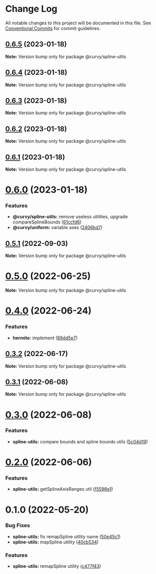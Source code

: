 # Change Log

All notable changes to this project will be documented in this file.
See [Conventional Commits](https://conventionalcommits.org) for commit guidelines.

## [0.6.5](https://github.com/tkofh/curvy/compare/@curvy/spline-utils@0.6.4...@curvy/spline-utils@0.6.5) (2023-01-18)

**Note:** Version bump only for package @curvy/spline-utils

## [0.6.4](https://github.com/tkofh/curvy/compare/@curvy/spline-utils@0.6.3...@curvy/spline-utils@0.6.4) (2023-01-18)

**Note:** Version bump only for package @curvy/spline-utils

## [0.6.3](https://github.com/tkofh/curvy/compare/@curvy/spline-utils@0.6.2...@curvy/spline-utils@0.6.3) (2023-01-18)

**Note:** Version bump only for package @curvy/spline-utils

## [0.6.2](https://github.com/tkofh/curvy/compare/@curvy/spline-utils@0.6.1...@curvy/spline-utils@0.6.2) (2023-01-18)

**Note:** Version bump only for package @curvy/spline-utils

## [0.6.1](https://github.com/tkofh/curvy/compare/@curvy/spline-utils@0.6.0...@curvy/spline-utils@0.6.1) (2023-01-18)

**Note:** Version bump only for package @curvy/spline-utils

# [0.6.0](https://github.com/tkofh/curvy/compare/@curvy/spline-utils@0.5.1...@curvy/spline-utils@0.6.0) (2023-01-18)

### Features

- **@curvy/spline-utils:** remove useless utilities, upgrade compareSplineBounds ([61ccfd6](https://github.com/tkofh/curvy/commit/61ccfd6f143ca3de1f6aa4c09c15256427dab257))
- **@curvy/uniform:** variable axes ([2406bd7](https://github.com/tkofh/curvy/commit/2406bd7176bf393b8f8bd04a7f14ca5c2a7f42eb))

## [0.5.1](https://github.com/tkofh/curvy/compare/@curvy/spline-utils@0.5.0...@curvy/spline-utils@0.5.1) (2022-09-03)

**Note:** Version bump only for package @curvy/spline-utils

# [0.5.0](https://github.com/tkofh/curvy/compare/@curvy/spline-utils@0.4.0...@curvy/spline-utils@0.5.0) (2022-06-25)

**Note:** Version bump only for package @curvy/spline-utils

# [0.4.0](https://github.com/tkofh/curvy/compare/@curvy/spline-utils@0.3.2...@curvy/spline-utils@0.4.0) (2022-06-24)

### Features

- **hermite:** implement ([89dd5e7](https://github.com/tkofh/curvy/commit/89dd5e763dbfd61a3063e944188b572fe8607083))

## [0.3.2](https://github.com/tkofh/curvy/compare/@curvy/spline-utils@0.3.1...@curvy/spline-utils@0.3.2) (2022-06-17)

**Note:** Version bump only for package @curvy/spline-utils

## [0.3.1](https://github.com/tkofh/curvy/compare/@curvy/spline-utils@0.3.0...@curvy/spline-utils@0.3.1) (2022-06-08)

**Note:** Version bump only for package @curvy/spline-utils

# [0.3.0](https://github.com/tkofh/curvy/compare/@curvy/spline-utils@0.2.0...@curvy/spline-utils@0.3.0) (2022-06-08)

### Features

- **spline-utils:** compare bounds and spline bounds utils ([5c04d19](https://github.com/tkofh/curvy/commit/5c04d1958f9ca938dab3e250c01072536ea5ebb7))

# [0.2.0](https://github.com/tkofh/curvy/compare/@curvy/spline-utils@0.1.0...@curvy/spline-utils@0.2.0) (2022-06-06)

### Features

- **spline-utils:** getSplineAxisRanges util ([f5598e1](https://github.com/tkofh/curvy/commit/f5598e17077a1a2dd119f3fc1f54e8d39c6fb057))

# 0.1.0 (2022-05-20)

### Bug Fixes

- **spline-utils:** fix remapSpline utility name ([50e45c1](https://github.com/tkofh/curvy/commit/50e45c1bdd1f563184f08c13c3acf03ad22ad109))
- **spline-utils:** mapSpline utility ([40cb534](https://github.com/tkofh/curvy/commit/40cb534f7548001308cd89d4736de62c21746a1d))

### Features

- **spline-utils:** remapSpline utility ([c477f43](https://github.com/tkofh/curvy/commit/c477f439e19fcc07d3d70675132b0a2914d3b315))
